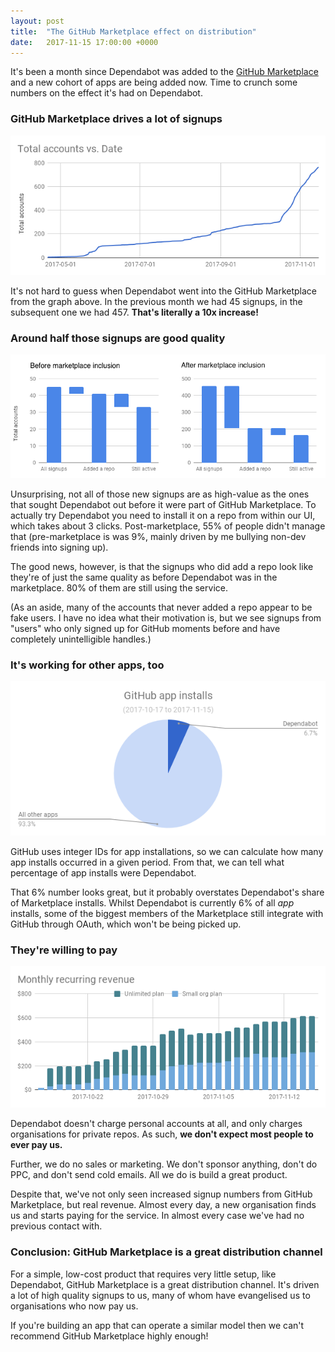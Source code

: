 ```yaml
---
layout: post
title:  "The GitHub Marketplace effect on distribution"
date:   2017-11-15 17:00:00 +0000
---
```


It's been a month since Dependabot was added to the
[GitHub Marketplace][marketplace] and a new cohort of apps are being added now.
Time to crunch some numbers on the effect it's had on Dependabot.

### GitHub Marketplace drives a lot of signups

<img alt="Signups over time" src="/images/blog/signups-graph.png" style="margin-top: 0;">

It's not hard to guess when Dependabot went into the GitHub Marketplace from the
graph above. In the previous month we had 45 signups, in the subsequent one we
had 457. **That's literally a 10x increase!**

### Around half those signups are good quality

<img alt="Conversion rate" src="/images/blog/signups-conversion-graph.png" style="margin-top: 0;">

Unsurprising, not all of those new signups are as high-value as the ones that
sought Dependabot out before it were part of GitHub Marketplace. To actually try
Dependabot you need to install it on a repo from within our UI, which takes
about 3 clicks. Post-marketplace, 55% of people didn't manage that
(pre-marketplace is was 9%, mainly driven by me bullying non-dev friends into
signing up).

The good news, however, is that the signups who did add a repo look like they're
of just the same quality as before Dependabot was in the marketplace. 80% of
them are still using the service.

(As an aside, many of the accounts that never added a repo appear to be fake
users. I have no idea what their motivation is, but we see signups from "users"
who only signed up for GitHub moments before and have completely unintelligible
handles.)

### It's working for other apps, too

<img alt="Percentage of app installs" src="/images/blog/app-installs-percentage.png" style="margin-top: 0;">

GitHub uses integer IDs for app installations, so we can calculate how many app
installs occurred in a given period. From that, we can tell what percentage of
app installs were Dependabot.

That 6% number looks great, but it probably overstates Dependabot's share of
Marketplace installs. Whilst Dependabot is currently 6% of all *app* installs,
some of the biggest members of the Marketplace still integrate with GitHub
through OAuth, which won't be being picked up.

### They're willing to pay

<img alt="Percentage of app installs" src="/images/blog/revenue-graph.png" style="margin-top: 0;">

Dependabot doesn't charge personal accounts at all, and only charges
organisations for private repos. As such, **we don't expect most people to ever
pay us.**

Further, we do no sales or marketing. We don't sponsor anything, don't do PPC,
and don't send cold emails. All we do is build a great product.

Despite that, we've not only seen increased signup numbers from GitHub
Marketplace, but real revenue. Almost every day, a new organisation finds us and
starts paying for the service. In almost every case we've had no previous
contact with.

### Conclusion: GitHub Marketplace is a great distribution channel

For a simple, low-cost product that requires very little setup, like Dependabot,
GitHub Marketplace is a great distribution channel. It's driven a lot of high
quality signups to us, many of whom have evangelised us to organisations who now
pay us.

If you're building an app that can operate a similar model then we can't
recommend GitHub Marketplace highly enough!

[dependabot]: https://dependabot.com
[marketplace]: https://github.com/marketplace
